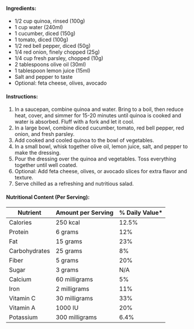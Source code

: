 #### Ingredients:

- 1/2 cup quinoa, rinsed (100g)
- 1 cup water (240ml)
- 1 cucumber, diced (150g)
- 1 tomato, diced (100g)
- 1/2 red bell pepper, diced (50g)
- 1/4 red onion, finely chopped (25g)
- 1/4 cup fresh parsley, chopped (10g)
- 2 tablespoons olive oil (30ml)
- 1 tablespoon lemon juice (15ml)
- Salt and pepper to taste
- Optional: feta cheese, olives, avocado

#### Instructions:

1. In a saucepan, combine quinoa and water. Bring to a boil, then reduce heat, cover, and simmer for 15-20 minutes until quinoa is cooked and water is absorbed. Fluff with a fork and let it cool.
2. In a large bowl, combine diced cucumber, tomato, red bell pepper, red onion, and fresh parsley.
3. Add cooked and cooled quinoa to the bowl of vegetables.
4. In a small bowl, whisk together olive oil, lemon juice, salt, and pepper to make the dressing.
5. Pour the dressing over the quinoa and vegetables. Toss everything together until well coated.
6. Optional: Add feta cheese, olives, or avocado slices for extra flavor and texture.
7. Serve chilled as a refreshing and nutritious salad.

#### Nutritional Content (Per Serving):

|Nutrient|Amount per Serving|% Daily Value*|
|---|---|---|
|Calories|250 kcal|12.5%|
|Protein|6 grams|12%|
|Fat|15 grams|23%|
|Carbohydrates|25 grams|8%|
|Fiber|5 grams|20%|
|Sugar|3 grams|N/A|
|Calcium|60 milligrams|5%|
|Iron|2 milligrams|11%|
|Vitamin C|30 milligrams|33%|
|Vitamin A|1000 IU|20%|
|Potassium|300 milligrams|6.4%|



